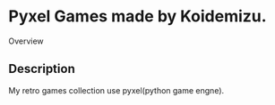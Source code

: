 Pyxel Games made by Koidemizu.
====

Overview

## Description
My retro games collection use pyxel(python game engne).

